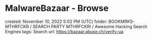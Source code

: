 # MalwareBazaar - Browse

created: November 10, 2022 5:02 PM (UTC)
folder: BOOKMRKS-MTHRFCKR / SEARCH PARTY MTHRFCKR! / Awesome Hacking Search Engines
tags: Search
url: https://bazaar.abuse.ch/verify-ua